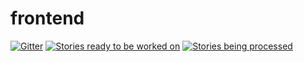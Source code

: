 # frontend

[![Gitter](https://badges.gitter.im/Join%20Chat.svg)](https://gitter.im/openprocurement/frontend?utm_source=badge&utm_medium=badge&utm_campaign=pr-badge&utm_content=badge) [![Stories ready to be worked on](https://badge.waffle.io/openprocurement/frontend.png?label=ready&title=Stories%20ready%20to%20be%20worked%20on)](https://waffle.io/openprocurement/frontend) [![Stories being processed](https://badge.waffle.io/openprocurement/frontend.png?label=in%20progress&title=Stories%20being%20processed)](https://waffle.io/openprocurement/frontend) 
